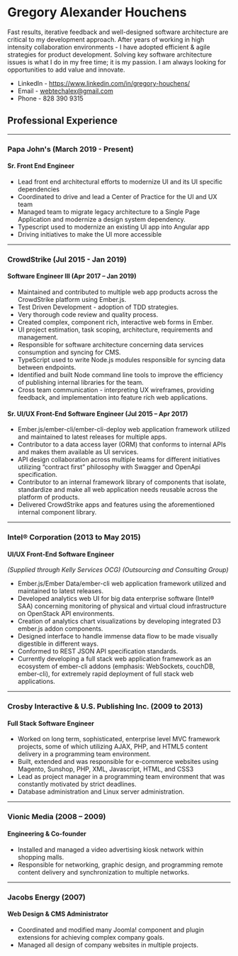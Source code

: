 # Gregory Alexander Houchens

Fast results, iterative feedback and well-designed software architecture are critical to my development approach. After years of working in high intensity collaboration environments - I have adopted efficient & agile strategies for product development. Solving key software architecture issues is what I do in my free time; it is my passion. I am always looking for opportunities to add value and innovate.

* LinkedIn - https://www.linkedin.com/in/gregory-houchens/
* Email - webtechalex@gmail.com
* Phone - 828 390 9315

## Professional Experience

---

### Papa John's (March 2019 - Present)

#### Sr. Front End Engineer
* Lead front end architectural efforts to modernize UI and its UI specific dependencies
* Coordinated to drive and lead a Center of Practice for the UI and UX team
* Managed team to migrate legacy architecture to a Single Page Application and modernize a design system dependency.
* Typescript used to modernize an existing UI app into Angular app
* Driving initiatives to make the UI more accessible

---

### CrowdStrike (Jul 2015 - Jan 2019)

#### Software Engineer III (Apr 2017 – Jan 2019)
  * Maintained and contributed to multiple web app products across the CrowdStrike platform using Ember.js.
  * Test Driven Development - adoption of TDD strategies.
  * Very thorough code review and quality process.
  * Created complex, component rich, interactive web forms in Ember.
  * UI project estimation, task scoping, architecture, requirements and management.
  * Responsible for software architecture concerning data services consumption and syncing for CMS.
  * TypeScript used to write Node.js modules responsible for syncing data between endpoints.
  * Identified and built Node command line tools to improve the efficiency of publishing internal libraries for the team.
  * Cross team communication - interpreting UX wireframes, providing feedback, and implementation into feature rich web applications.

#### Sr. UI/UX Front-End Software Engineer (Jul 2015 – Apr 2017)
  * Ember.js/ember-cli/ember-cli-deploy web application framework utilized and maintained to latest releases for multiple apps.
  * Contributor to a data access layer (ORM) that conforms to internal APIs and makes them available as UI services.
  * API design collaboration across multiple teams for different initiatives utilizing “contract first” philosophy with Swagger and OpenApi specification.
  * Contributor to an internal framework library of components that isolate, standardize and make all web application needs reusable across the platform of products.
  * Delivered CrowdStrike apps and features using the aforementioned internal component library. 

---

### Intel® Corporation (2013 to May 2015)
#### UI/UX Front-End Software Engineer
_(Supplied through Kelly Services OCG) (Outsourcing and Consulting Group)_

  * Ember.js/Ember Data/ember-cli web application framework utilized and maintained to latest releases.
  * Developed analytics web UI for big data enterprise software (Intel® SAA) concerning monitoring of physical and virtual cloud infrastructure on OpenStack API environments.
  * Creation of analytics chart visualizations by developing integrated D3 ember.js addon components.
  * Designed interface to handle immense data flow to be made visually digestible in different ways.
  * Conformed to REST JSON API specification standards.
  * Currently developing a full stack web application framework as an ecosystem of ember-cli addons (emphasis: WebSockets, couchDB, ember-cli), for extremely rapid deployment of full stack web applications.

---

### Crosby Interactive & U.S. Publishing Inc. (2009 to 2013)
#### Full Stack Software Engineer
  * Worked on long term, sophisticated, enterprise level MVC framework projects, some of which utilizing AJAX, PHP, and HTML5 content delivery in a programming team environment.
  * Built, extended and was responsible for e-commerce websites using Magento, Sunshop, PHP, XML, Javascript, HTML, and CSS3
  * Lead as project manager in a programming team environment that was constantly motivated by strict deadlines.
  * Database administration and Linux server administration.

---

### Vionic Media (2008 – 2009)
#### Engineering & Co-founder 
  * Installed and managed a video advertising kiosk network within shopping malls. 
  * Responsible for networking, graphic design, and programming remote content delivery and synchronization to multiple networks.

---

### Jacobs Energy (2007)
#### Web Design & CMS Administrator 
  * Coordinated and modified many Joomla! component and plugin extensions for achieving complex company goals. 
  * Managed all design of company websites in multiple projects.